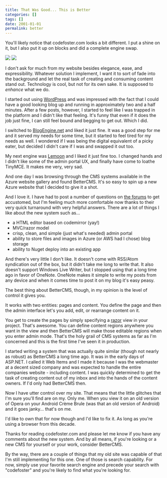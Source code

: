 ```yaml
---
title: That Was Good... This is Better
categories: []
tags: []
date: 2001-01-01
permalink: better
---
```


You'll likely notice that codefoster.com looks a bit different. I put a shine on it, but I also put it up on blocks and did a complete engine swap.
<!-- xmore -->

![](/files/better_01.png)
![](/files/better_02.png)

I don't ask for much from my website besides elegance, ease, and expressibility. Whatever solution I implement, I want it to sort of fade into the background and let the real task of creating and consuming content stand out. Technology is cool, but not for its own sake. It is supposed to _enhance_ what we do.

I started out using [WordPress](http://wordpress.org) and was impressed with the fact that I could have a good looking blog up and running in approximately two and a half minutes. After a few posts, however, I started to feel like I was trapped in the platform and I didn't like that feeling. It's funny that even if it does the job just fine, I can still feel bound and begging to get out. Which I did.

I switched to [BlogEngine.net](http://dotnetblogengine.net/) and liked it just fine. It was a good step for me and it served my needs for some time, but it started to feel tired for my needs as well. I wondered if I was being the digital equivalent of a picky eater, but decided I didn't care if I was and swapped it out too.

My next engine was [Lemoon](http://lemoon.com) and I liked it just fine too. I changed hands and I didn't like some of the admin portal UX, and finally have come to loathe TinyMCE. It makes me very, very sad.

And one day I was browsing through the CMS systems available in the Azure website gallery and found BetterCMS. It's so easy to spin up a new Azure website that I decided to give it a shot.

And I love it. I have had to post a number of questions on [the forums](http://bettercms.com/support) to get accustomed, but I'm feeling much more comfortable now thanks to their very quick turnaround with very helpful answers. There are a lot of things I like about the new system such as...

*   a HTML editor based on codemirror (yay!)
*   MVC/razor model
*   crisp, clean, and simple (just what's needed) admin portal
*   ability to store files and images in Azure (or AWS had I chose) blog storage
*   ability to Nuget deploy into an existing app

And there's very little I don't like. It doesn't come with RSS/Atom syndication out of the box, but it didn't take me long to write that. It also doesn't support Windows Live Writer, but I stopped using that a long time ago in favor of OneNote. OneNote makes it simple to write my posts from any device and when it comes time to post it on my blog it's easy peasy.

The best thing about BetterCMS, though, in my opinion is the level of control it gives you.

It works with two entities: pages and content. You define the page and then the admin interface let's you add, edit, or rearrange content on it.

You get to create the pages by simply specifying a [razor](http://weblogs.asp.net/scottgu/introducing-razor) view in your project. That's awesome. You can define content regions anywhere you want in the view and then BetterCMS will make those editable regions when you enter admin mode. That's the holy grail of CMS systems as far as I'm concerned and this is the first time I've seen it in production.

I started writing a system that was actually quite similar (though not nearly as robust) as BetterCMS a long time ago. It was in the early days of ASP.NET. I called it Web Items and I made it because I was the webmaster at a decent sized company and was expected to handle the entire companies website - including content. I was quickly determined to get the task of creating content out of my inbox and into the hands of the content owners. If I'd only had BetterCMS then.

Now I have utter control over my site. That means that the little glitches that I'm sure you'll find are on my. Only me. When you view it on an old version of Opera on your Android Cr&egrave;me Brule (was that an old version of Android) and it goes janky... that's on me.

I'd like to own that for now though and I'd like to fix it. As long as you're using a browser from this decade.

Thanks for reading codefoster.com and please let me know if you have any comments about the new system. And by all means, if you're looking or a new CMS for yourself or your work, consider BetterCMS.

By the way, there are a couple of things that my old site was capable of that I'm still implementing for this one. One of those is search capability. For now, simply use your favorite search engine and precede your search with "codefoster" and you're likely to find what you're looking for.